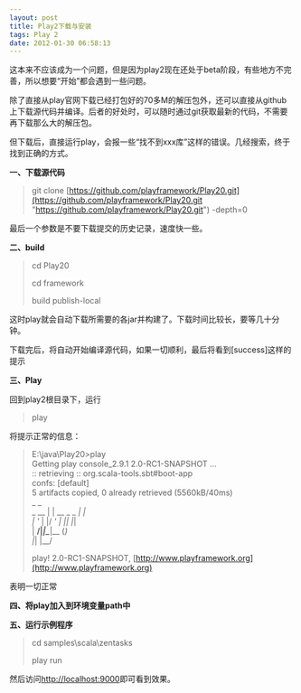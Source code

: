 ```yaml
---
layout: post
title: Play2下载与安装
tags: Play 2
date: 2012-01-30 06:58:13
---
```


这本来不应该成为一个问题，但是因为play2现在还处于beta阶段，有些地方不完善，所以想要“开始”都会遇到一些问题。

除了直接从play官网下载已经打包好的70多M的解压包外，还可以直接从github上下载源代码并编译。后者的好处时，可以随时通过git获取最新的代码，不需要再下载那么大的解压包。

但下载后，直接运行play，会报一些“找不到xxx库”这样的错误。几经搜索，终于找到正确的方式。

**一、下载源代码**

> git clone [https://github.com/playframework/Play20.git](https://github.com/playframework/Play20.git "https://github.com/playframework/Play20.git") -depth=0

最后一个参数是不要下载提交的历史记录，速度快一些。

**二、build**

> <font style="background-color: #ffffff">cd Play20</font>
> 
> <font style="background-color: #ffffff">cd framework</font>
> 
> <font style="background-color: #ffffff">build publish-local</font>

这时play就会自动下载所需要的各jar并构建了。下载时间比较长，要等几十分钟。

下载完后，将自动开始编译源代码，如果一切顺利，最后将看到[success]这样的提示

**三、Play**

回到play2根目录下，运行

> <font style="background-color: #ffffff">play</font>

将提示正常的信息：

> E:\java\Play20>play     
> Getting play console_2.9.1 2.0-RC1-SNAPSHOT ...      
> :: retrieving :: org.scala-tools.sbt#boot-app      
>         confs: [default]      
>         5 artifacts copied, 0 already retrieved (5560kB/40ms)      
>        _            _      
>  _ __ | | __ _ _  _| |      
> | '_ \| |/ _' | || |_|      
> |  __/|_|\____|\__ (_)      
> |_|            |__/
> 
> play! 2.0-RC1-SNAPSHOT, [http://www.playframework.org](http://www.playframework.org)
> 
>  

表明一切正常

**四、将play加入到环境变量path中**

**五、运行示例程序**

> cd samples\scala\zentasks
> 
> play run

然后访问[http://localhost:9000](http://localhost:9000)即可看到效果。
